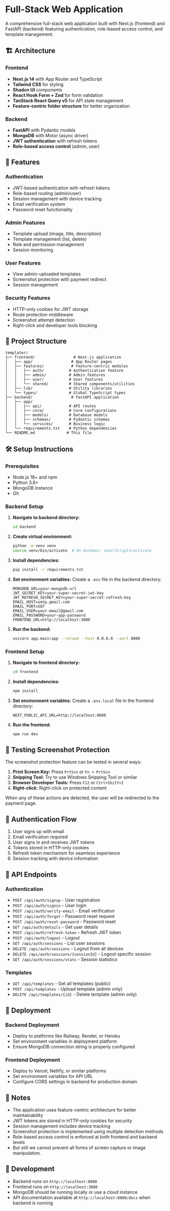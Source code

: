 # Full-Stack Web Application

A comprehensive full-stack web application built with Next.js (frontend) and FastAPI (backend) featuring authentication, role-based access control, and template management.

## 🏗️ Architecture

### Frontend
- **Next.js 14** with App Router and TypeScript
- **Tailwind CSS** for styling
- **Shadcn UI** components
- **React Hook Form + Zod** for form validation
- **TanStack React Query v5** for API state management
- **Feature-centric folder structure** for better organization

### Backend
- **FastAPI** with Pydantic models
- **MongoDB** with Motor (async driver)
- **JWT authentication** with refresh tokens
- **Role-based access control** (admin, user)

## 🚀 Features

### Authentication
- JWT-based authentication with refresh tokens
- Role-based routing (admin/user)
- Session management with device tracking
- Email verification system
- Password reset functionality

### Admin Features
- Template upload (image, title, description)
- Template management (list, delete)
- Role and permission management
- Session monitoring

### User Features
- View admin-uploaded templates
- Screenshot protection with payment redirect
- Session management

### Security Features
- HTTP-only cookies for JWT storage
- Route protection middleware
- Screenshot attempt detection
- Right-click and developer tools blocking

## 📁 Project Structure

```
templater/
├── frontend/                 # Next.js application
│   ├── app/                 # App Router pages
│   ├── features/            # Feature-centric modules
│   │   ├── auth/           # Authentication feature
│   │   ├── admin/          # Admin features
│   │   ├── user/           # User features
│   │   └── shared/         # Shared components/utilities
│   ├── lib/                # Utility libraries
│   └── types/              # Global TypeScript types
├── backend/                 # FastAPI application
│   ├── app/
│   │   ├── api/            # API routes
│   │   ├── core/           # Core configurations
│   │   ├── models/         # Database models
│   │   ├── schemas/        # Pydantic schemas
│   │   └── services/       # Business logic
│   └── requirements.txt    # Python dependencies
└── README.md              # This file
```

## 🛠️ Setup Instructions

### Prerequisites
- Node.js 18+ and npm
- Python 3.8+
- MongoDB instance
- Git

### Backend Setup

1. **Navigate to backend directory:**
   ```bash
   cd backend
   ```

2. **Create virtual environment:**
   ```bash
   python -m venv venv
   source venv/bin/activate  # On Windows: venv\Scripts\activate
   ```

3. **Install dependencies:**
   ```bash
   pip install -r requirements.txt
   ```

4. **Set environment variables:**
   Create a `.env` file in the backend directory:
   ```env
   MONGODB_URL=your-mongodb-url
   JWT_SECRET_KEY=your-super-secret-jwt-key
   JWT_REFRESH_SECRET_KEY=your-super-secret-refresh-key
   EMAIL_HOST=smtp.gmail.com
   EMAIL_PORT=587
   EMAIL_USER=your-email@gmail.com
   EMAIL_PASSWORD=your-app-password
   FRONTEND_URL=http://localhost:3000
   ```

5. **Run the backend:**
   ```bash
   uvicorn app.main:app --reload --host 0.0.0.0 --port 8000
   ```

### Frontend Setup

1. **Navigate to frontend directory:**
   ```bash
   cd frontend
   ```

2. **Install dependencies:**
   ```bash
   npm install
   ```

3. **Set environment variables:**
   Create a `.env.local` file in the frontend directory:
   ```env
   NEXT_PUBLIC_API_URL=http://localhost:8000
   ```

4. **Run the frontend:**
   ```bash
   npm run dev
   ```

## 🧪 Testing Screenshot Protection

The screenshot protection feature can be tested in several ways:

1. **Print Screen Key:** Press `PrtScn` or `Fn + PrtScn`
2. **Snipping Tool:** Try to use Windows Snipping Tool or similar
3. **Browser Developer Tools:** Press `F12` or `Ctrl+Shift+I`
4. **Right-click:** Right-click on protected content

When any of these actions are detected, the user will be redirected to the payment page.

## 🔐 Authentication Flow

1. User signs up with email
2. Email verification required
3. User signs in and receives JWT tokens
4. Tokens stored in HTTP-only cookies
5. Refresh token mechanism for seamless experience
6. Session tracking with device information

## 🎯 API Endpoints

### Authentication
- `POST /api/auth/signup` - User registration
- `POST /api/auth/signin` - User login
- `POST /api/auth/verify-email` - Email verification
- `POST /api/auth/forgot` - Password reset request
- `POST /api/auth/reset-password` - Password reset
- `GET /api/auth/details` - Get user details
- `POST /api/auth/refresh-token` - Refresh JWT token
- `POST /api/auth/logout` - Logout
- `GET /api/auth/sessions` - List user sessions
- `DELETE /api/auth/sessions` - Logout from all devices
- `DELETE /api/auth/sessions/{sessionId}` - Logout specific session
- `GET /api/auth/sessions/stats` - Session statistics

### Templates
- `GET /api/templates` - Get all templates (public)
- `POST /api/templates` - Upload template (admin only)
- `DELETE /api/templates/{id}` - Delete template (admin only)

## 🚀 Deployment

### Backend Deployment
- Deploy to platforms like Railway, Render, or Heroku
- Set environment variables in deployment platform
- Ensure MongoDB connection string is properly configured

### Frontend Deployment
- Deploy to Vercel, Netlify, or similar platforms
- Set environment variables for API URL
- Configure CORS settings in backend for production domain

## 📝 Notes

- The application uses feature-centric architecture for better maintainability
- JWT tokens are stored in HTTP-only cookies for security
- Session management includes device tracking
- Screenshot protection is implemented using multiple detection methods
- Role-based access control is enforced at both frontend and backend levels
- But still we cannot prevent all forms of screen capture or image manipulation.

## 🔧 Development

- Backend runs on `http://localhost:8000`
- Frontend runs on `http://localhost:3000`
- MongoDB should be running locally or use a cloud instance
- API documentation available at `http://localhost:8000/docs` when backend is running